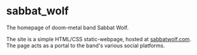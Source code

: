 # sabbat_wolf
The homepage of doom-metal band Sabbat Wolf.

The site is a simple HTML/CSS static-webpage, hosted at [sabbatwolf.com](https://sabbatwolf.com/).
The page acts as a portal to the band's various social platforms.
